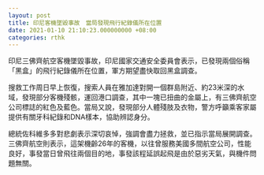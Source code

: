 ```yaml
---
layout: post
title: 印尼客機墜毀事故　當局發現飛行紀錄儀所在位置
date: 2021-01-10 21:10:23.000000000 +08:00
categories: rthk
---
```


印尼三佛齊航空客機墜毀事故，印尼國家交通安全委員會表示，已發現兩個俗稱「黑盒」的飛行紀錄儀所在位置，軍方期望盡快取回黑盒調查。

搜救工作周日早上恢復，搜索人員在雅加達對開一個群島附近、約23米深的水域，發現部分客機殘骸，運回港口調查，其中一塊已扭曲的金屬上，有三佛齊航空公司標誌的紅色及藍色。當局又說，發現部分人體殘肢及衣物，警方呼籲乘客家屬提供有關牙科紀錄和DNA樣本，協助辨認身分。

總統佐科維多多對悲劇表示深切哀悼，強調會盡力拯救，並已指示當局展開調查。三佛齊航空則表示，這架機齡26年的客機，以往曾服務美國多間航空公司，性能良好，事發當日曾飛往兩個目的地，事發該程延誤起飛是由於惡劣天氣，與機件問題無關。
